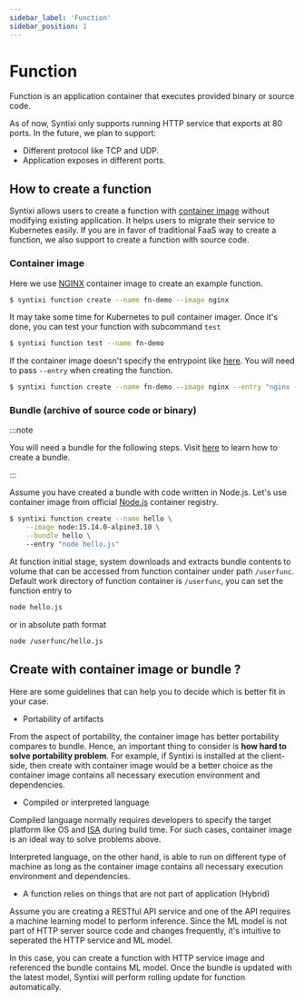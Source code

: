```yaml
---
sidebar_label: 'Function'
sidebar_position: 1
---
```


# Function

Function is an application container that executes provided binary or source code.

As of now, Syntixi only supports running HTTP service that exports at 80 ports. In the future, we plan to support:

* Different protocol like TCP and UDP.
* Application exposes in different ports.

## How to create a function

Syntixi allows users to create a function with [container image](https://www.docker.com/resources/what-container) without
modifying existing application. It helps users to migrate their service to Kubernetes easily. If you are in favor of
traditional FaaS way to create a function, we also support to create a function with source code.

### Container image

Here we use [NGINX](https://hub.docker.com/_/nginx) container image to create an example function.

```sh
$ syntixi function create --name fn-demo --image nginx
```

It may take some time for Kubernetes to pull container imager. Once it's done, you can test your function with
subcommand `test`

```sh
$ syntixi function test --name fn-demo
```

If the container image doesn't specify the entrypoint like [here](https://github.com/nginxinc/docker-nginx/blob/f958fbacada447737319e979db45a1da49123142/mainline/debian/Dockerfile#L116).
You will need to pass `--entry` when creating the function.

```sh
$ syntixi function create --name fn-demo --image nginx --entry "nginx -g daemon off;"
```

### Bundle (archive of source code or binary)

:::note

You will need a bundle for the following steps. Visit [here](bundle.md#single-file) to learn how to create a bundle.

:::

Assume you have created a bundle with code written in Node.js. 
Let's use container image from official [Node.js](https://hub.docker.com/_/node) container registry.

```sh
$ syntixi function create --name hello \
    --image node:15.14.0-alpine3.10 \
    --bundle hello \ 
    --entry "node hello.js"
```

At function initial stage, system downloads and extracts bundle contents to volume that 
can be accessed from function container under path `/userfunc`. Default work directory 
of function container is `/userfunc`, you can set the function entry to

```bash
node hello.js
```

or in absolute path format

```bash
node /userfunc/hello.js
```

## Create with container image or bundle ?

Here are some guidelines that can help you to decide which is better fit in your case.

* Portability of artifacts

From the aspect of portability, the container image has better portability compares to bundle.
Hence, an important thing to consider is **how hard to solve portability problem**.
For example, if Syntixi is installed at the client-side, then create with container image would be a better choice as 
the container image contains all necessary execution environment and dependencies.

* Compiled or interpreted language

Compiled language normally requires developers to specify the target platform like OS and [ISA](https://en.wikipedia.org/wiki/Instruction_set_architecture)
during build time. For such cases, container image is an ideal way to solve problems above.

Interpreted language, on the other hand, is able to run on different type of machine as long as 
the container image contains all necessary execution environment and dependencies.

* A function relies on things that are not part of application (Hybrid)

Assume you are creating a RESTful API service and one of the API requires a machine learning model to perform inference.
Since the ML model is not part of HTTP server source code and changes frequently, it's intuitive to seperated the HTTP service
and ML model. 

In this case, you can create a function with HTTP service image and referenced the bundle contains ML model. Once the
bundle is updated with the latest model, Syntixi will perform rolling update for function automatically.